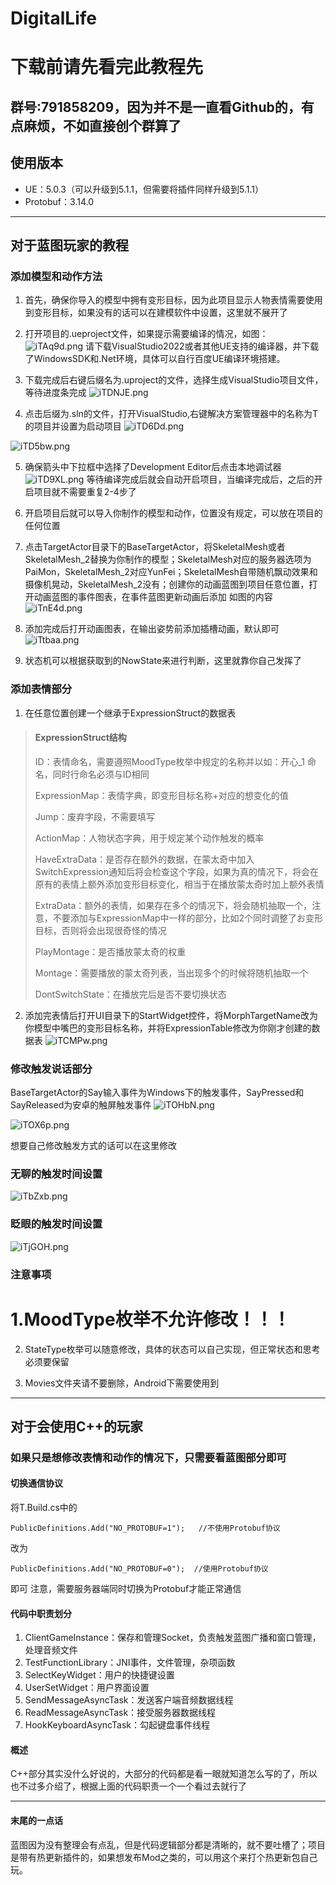 # DigitalLife

# 下载前请先看完此教程先
## 群号:791858209，因为并不是一直看Github的，有点麻烦，不如直接创个群算了

## 使用版本
- UE：5.0.3（可以升级到5.1.1，但需要将插件同样升级到5.1.1）
- Protobuf：3.14.0
---

## 对于蓝图玩家的教程
### 	 添加模型和动作方法
1.  首先，确保你导入的模型中拥有变形目标，因为此项目显示人物表情需要使用到变形目标，如果没有的话可以在建模软件中设置，这里就不展开了

2. 	打开项目的.ueproject文件，如果提示需要编译的情况，如图：
![iTAq9d.png](https://i.328888.xyz/2023/05/05/iTAq9d.png)
请下载VisualStudio2022或者其他UE支持的编译器，并下载了WindowsSDK和.Net环境，具体可以自行百度UE编译环境搭建。

3. 下载完成后右键后缀名为.uproject的文件，选择生成VisualStudio项目文件，等待进度条完成
![iTDNJE.png](https://i.328888.xyz/2023/05/05/iTDNJE.png)

4. 点击后缀为.sln的文件，打开VisualStudio,右键解决方案管理器中的名称为T的项目并设置为启动项目
![iTD6Dd.png](https://i.328888.xyz/2023/05/05/iTD6Dd.png)

![iTD5bw.png](https://i.328888.xyz/2023/05/05/iTD5bw.png)

5. 确保箭头中下拉框中选择了Development Editor后点击本地调试器
![iTD9XL.png](https://i.328888.xyz/2023/05/05/iTD9XL.png)
等待编译完成后就会自动开启项目，当编译完成后，之后的开启项目就不需要重复2-4步了

6. 开启项目后就可以导入你制作的模型和动作，位置没有规定，可以放在项目的任何位置

7. 点击TargetActor目录下的BaseTargetActor，将SkeletalMesh或者SkeletalMesh_2替换为你制作的模型；SkeletalMesh对应的服务器选项为PaiMon，SkeletalMesh_2对应YunFei；SkeletalMesh自带随机飘动效果和摄像机晃动，SkeletalMesh_2没有；创建你的动画蓝图到项目任意位置，打开动画蓝图的事件图表，在事件蓝图更新动画后添加
如图的内容
![iTnE4d.png](https://i.328888.xyz/2023/05/05/iTnE4d.png)

8. 添加完成后打开动画图表，在输出姿势前添加插槽动画，默认即可
![iTtbaa.png](https://i.328888.xyz/2023/05/05/iTtbaa.png)

9. 状态机可以根据获取到的NowState来进行判断，这里就靠你自己发挥了

###	添加表情部分
1. 在任意位置创建一个继承于ExpressionStruct的数据表

> #### ExpressionStruct结构
>
> ID：表情命名，需要遵照MoodType枚举中规定的名称并以如：开心_1 命名，同时行命名必须与ID相同
>
> ExpressionMap：表情字典，即变形目标名称+对应的想变化的值
>
> Jump：废弃字段，不需要填写
>
> ActionMap：人物状态字典，用于规定某个动作触发的概率
>
> HaveExtraData：是否存在额外的数据，在蒙太奇中加入SwitchExpression通知后将会检查这个字段，如果为真的情况下，将会在原有的表情上额外添加变形目标变化，相当于在播放蒙太奇时加上额外表情
>
> ExtraData：额外的表情，如果存在多个的情况下，将会随机抽取一个，注意，不要添加与ExpressionMap中一样的部分，比如2个同时调整了お变形目标，否则将会出现很奇怪的情况
>
> PlayMontage：是否播放蒙太奇的权重
>
> Montage：需要播放的蒙太奇列表，当出现多个的时候将随机抽取一个
>
> DontSwitchState：在播放完后是否不要切换状态

2. 添加完表情后打开UI目录下的StartWidget控件，将MorphTargetName改为你模型中嘴巴的变形目标名称，并将ExpressionTable修改为你刚才创建的数据表
![iTCMPw.png](https://i.328888.xyz/2023/05/05/iTCMPw.png)

### 修改触发说话部分
BaseTargetActor的Say输入事件为Windows下的触发事件，SayPressed和SayReleased为安卓的触屏触发事件
![iTOHbN.png](https://i.328888.xyz/2023/05/05/iTOHbN.png)

![iTOX6p.png](https://i.328888.xyz/2023/05/05/iTOX6p.png)

想要自己修改触发方式的话可以在这里修改

### 无聊的触发时间设置
![iTbZxb.png](https://i.328888.xyz/2023/05/05/iTbZxb.png)

### 眨眼的触发时间设置
![iTjGOH.png](https://i.328888.xyz/2023/05/05/iTjGOH.png)

###	注意事项
# 1.MoodType枚举不允许修改！！！

2. StateType枚举可以随意修改，具体的状态可以自己实现，但正常状态和思考必须要保留

3. Movies文件夹请不要删除，Android下需要使用到

---

## 对于会使用C++的玩家
### 如果只是想修改表情和动作的情况下，只需要看蓝图部分即可

#### 切换通信协议
将T.Build.cs中的

    PublicDefinitions.Add("NO_PROTOBUF=1");   //不使用Protobuf协议
	
改为

    PublicDefinitions.Add("NO_PROTOBUF=0");  //使用Protobuf协议
	
即可
注意，需要服务器端同时切换为Protobuf才能正常通信

#### 代码中职责划分
1. ClientGameInstance：保存和管理Socket，负责触发蓝图广播和窗口管理，处理音频文件
2. TestFunctionLibrary：JNI事件，文件管理，杂项函数
3. SelectKeyWidget：用户的快捷键设置
4. UserSetWidget：用户界面设置
5. SendMessageAsyncTask：发送客户端音频数据线程
6. ReadMessageAsyncTask：接受服务器数据线程
7. HookKeyboardAsyncTask：勾起键盘事件线程

#### 概述
C++部分其实没什么好说的，大部分的代码都是看一眼就知道怎么写的了，所以也不过多介绍了，根据上面的代码职责一个一个看过去就行了

---

#### 末尾的一点话
蓝图因为没有整理会有点乱，但是代码逻辑部分都是清晰的，就不要吐槽了；项目是带有热更新插件的，如果想发布Mod之类的，可以用这个来打个热更新包自己玩。
